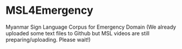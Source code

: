 # MSL4Emergency
Myanmar Sign Language Corpus for Emergency Domain
(We already uploaded some text files to Github but MSL videos are still preparing/uploading. Please wait!)
